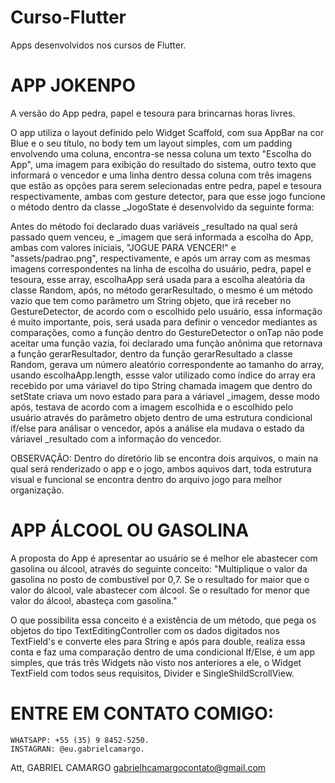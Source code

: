 # Curso-Flutter
Apps desenvolvidos nos cursos de Flutter.

# APP JOKENPO
A versão do App pedra, papel e tesoura para brincarnas horas livres.

O app utiliza o layout definido pelo Widget Scaffold, com sua AppBar na cor Blue e o seu título, no body tem um layout simples, com um padding envolvendo uma coluna, encontra-se nessa coluna um texto "Escolha do App", uma imagem para exibição do resultado do sistema, outro texto que informará o vencedor e uma linha dentro dessa coluna com três imagens que estão as opções para serem selecionadas entre pedra, papel e tesoura respectivamente, ambas com gesture detector, para que esse jogo funcione o método dentro da classe _JogoState é desenvolvido da seguinte forma:

Antes do método foi declarado duas variáveis _resultado na qual será passado quem venceu, e _imagem que será informada a escolha do App, ambas com valores iniciais, "JOGUE PARA VENCER!" e "assets/padrao.png", respectivamente, e após um array com as mesmas imagens correspondentes na linha de escolha do usuário, pedra, papel e tesoura, esse array, escolhaApp será usada para a escolha aleatória da classe Random, após, no método gerarResultado, o mesmo é um método vazio que tem como parâmetro um String objeto, que irá receber no GestureDetector, de acordo com o escolhido pelo usuário, essa informação é muito importante, pois, será usada para definir o vencedor mediantes as comparações, como a função dentro do GestureDetector o onTap não pode aceitar uma função vazia, foi declarado uma função anônima que retornava a função gerarResultador, dentro da função gerarResultado a classe Random, gerava um número aleatório correspondente ao tamanho do array, usando escolhaApp.length, essse valor utilizado como índice do array era recebido por uma váriavel do tipo String chamada imagem que dentro do setState criava um novo estado para para a váriavel _imagem, desse modo após, testava de acordo com a imagem escolhida e o escolhido pelo usuário através do parâmetro objeto dentro de uma estrutura condicional if/else para análisar o vencedor, após a análise ela mudava o estado da váriavel _resultado com a informação do vencedor. 

OBSERVAÇÃO: Dentro do diretório lib se encontra dois arquivos, o main na qual será renderizado o app e o jogo, ambos aquivos dart, toda estrutura visual e funcional se encontra dentro do arquivo jogo para melhor organização.

# APP ÁLCOOL OU GASOLINA
A proposta do App é apresentar ao usuário se é melhor ele abastecer com gasolina ou álcool, através do seguinte conceito:
    "Multiplique o valor da gasolina no posto de combustível por 0,7. Se o resultado for maior que o valor do álcool, vale abastecer com álcool. Se o resultado for menor que valor do álcool, abasteça com gasolina."

O que possibilita essa conceito é a existência de um método, que pega os objetos do tipo TextEditingController com os dados digitados nos TextField's e converte eles para String e após para double, realiza essa conta e faz uma comparação dentro de uma condicional If/Else, é um app simples, que trás três Widgets não visto nos anteriores a ele, o Widget TextField com todos seus requisitos, Divider e SingleShildScrollView.

# ENTRE EM CONTATO COMIGO:
    WHATSAPP: +55 (35) 9 8452-5250.
    INSTAGRAN: @eu.gabrielcamargo.

Att,
GABRIEL CAMARGO
gabrielhcamargocontato@gmail.com

